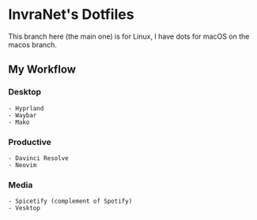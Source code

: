 # InvraNet's Dotfiles
This branch here (the main one) is for Linux, I have dots for macOS on the macos branch.

## My Workflow

### Desktop
    - Hyprland
    - Waybar
    - Mako
### Productive
    - Davinci Resolve
    - Neovim

### Media
    - Spicetify (complement of Spotify)
    - Vesktop
